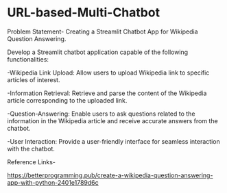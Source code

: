 # URL-based-Multi-Chatbot

Problem Statement- Creating a Streamlit Chatbot App for Wikipedia Question Answering.
 
Develop a Streamlit chatbot application capable of the following functionalities:
 
-Wikipedia Link Upload: Allow users to upload Wikipedia link to specific articles of interest.
 
-Information Retrieval: Retrieve and parse the content of the Wikipedia article corresponding to the uploaded link.
 
-Question-Answering: Enable users to ask questions related to the information in the Wikipedia article and receive accurate answers from the chatbot.
 
-User Interaction: Provide a user-friendly interface for seamless interaction with the chatbot.
 
Reference Links-
 
https://betterprogramming.pub/create-a-wikipedia-question-answering-app-with-python-2401e1789d6c
